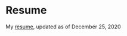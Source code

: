 # Resume
My [resume](https://github.com/nicklauscyc/resume/blob/master/Nicklaus%20Resume%20Oct%2010%202020.pdf), updated as of December 25, 2020

